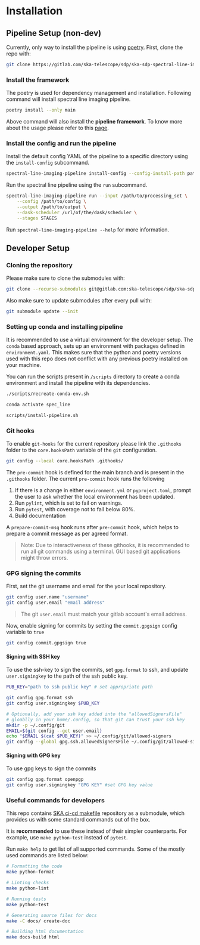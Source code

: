 # Installation

## Pipeline Setup (non-dev)

Currently, only way to install the pipeline is using [poetry](https://python-poetry.org/). First, clone the repo with:

```bash
git clone https://gitlab.com/ska-telescope/sdp/ska-sdp-spectral-line-imaging.git
```

### Install the framework

The poetry is used for dependency management and installation. Following command will install spectral line imaging pipeline.

```bash
poetry install --only main
```

Above command will also install the **pipeline framework**. To know more about the usage please refer to this [page](./pipeline_framework.rst).

### Install the config and run the pipeline

Install the default config YAML of the pipeline to a specific directory using the `install-config` subcommand.

```bash
spectral-line-imaging-pipeline install-config --config-install-path path/to/dir
```

Run the spectral line pipeline using the `run` subcommand.

```bash
spectral-line-imaging-pipeline run --input /path/to/processing_set \
    --config /path/to/config \
    --output /path/to/output \
    --dask-scheduler /url/of/the/dask/scheduler \
    --stages STAGES
```

Run `spectral-line-imaging-pipeline --help` for more information.

## Developer Setup

### Cloning the repository

Please make sure to clone the submodules with:

```bash
git clone --recurse-submodules git@gitlab.com:ska-telescope/sdp/ska-sdp-spectral-line-imaging.git
```

Also make sure to update submodules after every pull with:

```bash
git submodule update --init
```

### Setting up conda and installing pipeline

It is recommended to use a virtual environment for the developer setup. The `conda` based approach, sets up an environment with packages defined in `environment.yaml`. This makes sure that the python and poetry
versions used with this repo does not conflict with any previous poetry installed on your machine.

You can run the scripts present in `/scripts` directory to create a conda environment and install the pipeline with its dependencies.

```bash
./scripts/recreate-conda-env.sh

conda activate spec_line

scripts/install-pipeline.sh
```

### Git hooks

To enable `git-hooks` for the current repository please link the `.githooks` folder to the `core.hooksPath` variable of the `git` configuration.

```bash
git config --local core.hooksPath .githooks/
```

The `pre-commit` hook is defined for the main branch and is present in the `.githooks` folder. The current `pre-commit` hook runs the following

1. If there is a change in either `environment.yml` or `pyproject.toml`, prompt the user to ask whether the local environment has been updated.
1. Run `pylint`, which is set to fail on warnings.
1. Run `pytest`, with coverage not to fall below 80%.
1. Build documentation

A `prepare-commit-msg` hook runs after `pre-commit` hook, which helps to prepare a commit message as per agreed format.

> Note: Due to interactiveness of these githooks, it is recommended to run all git commands using a terminal. GUI based git applications might throw errors.

### GPG signing the commits

First, set the git username and email for the your local repository.

```bash
git config user.name "username"
git config user.email "email address"
```

> The git `user.email` must match your gitlab account's email address.

Now, enable signing for commits by setting the `commit.gpgsign` config variable to `true`

```bash
git config commit.gpgsign true
```

#### Signing with SSH key

To use the ssh-key to sign the commits, set `gpg.format` to ssh, and update `user.signingkey` to the path of the ssh public key.

```bash
PUB_KEY="path to ssh public key" # set appropriate path

git config gpg.format ssh
git config user.signingkey $PUB_KEY

# Optionally, add your ssh key added into the "allowedSignersFile"
# gloablly in your home/.config, so that git can trust your ssh key
mkdir -p ~/.config/git
EMAIL=$(git config --get user.email)
echo "$EMAIL $(cat $PUB_KEY)" >> ~/.config/git/allowed-signers
git config --global gpg.ssh.allowedSignersFile ~/.config/git/allowed-signers
```

#### Signing with GPG key

To use gpg keys to sign the commits

```bash
git config gpg.format openpgp
git config user.signingkey "GPG KEY" #set GPG key value
```

### Useful commands for developers

This repo contains [SKA ci-cd makefile](https://gitlab.com/ska-telescope/sdi/ska-cicd-makefile) repository as a submodule, which provides us with some standard commands out of the box.

It is **recommended** to use these instead of their simpler counterparts. For example, use `make python-test` instead of `pytest`.

Run `make help` to get list of all supported commands. Some of the mostly used commands are listed below:

``` bash
# Formatting the code
make python-format

# Linting checks
make python-lint

# Running tests
make python-test

# Generating source files for docs
make -C docs/ create-doc

# Building html documentation
make docs-build html
```
